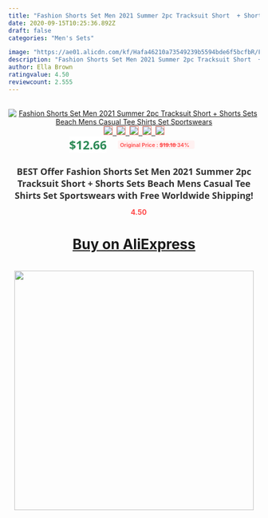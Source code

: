 ```yaml
---
title: "Fashion Shorts Set Men 2021 Summer 2pc Tracksuit Short  + Shorts Sets Beach Mens Casual Tee Shirts Set Sportswears"
date: 2020-09-15T10:25:36.892Z
draft: false
categories: "Men's Sets"

image: "https://ae01.alicdn.com/kf/Hafa46210a73549239b5594bde6f5bcfbR/Fashion-Shorts-Set-Men-2021-Summer-2pc-Tracksuit-Short-Shorts-Sets-Beach-Mens-Casual-Tee-Shirts.jpg"
description: "Fashion Shorts Set Men 2021 Summer 2pc Tracksuit Short  + Shorts Sets Beach Mens Casual Tee Shirts Set Sportswears"
author: Ella Brown
ratingvalue: 4.50
reviewcount: 2.555
---
```

<br>
<div style="text-align: center;">
<a href="https://s.click.aliexpress.com/e/_9f9GYN" target="_blank" rel="nofollow noopener noreferrer"><img alt="Fashion Shorts Set Men 2021 Summer 2pc Tracksuit Short  + Shorts Sets Beach Mens Casual Tee Shirts Set Sportswears" class="magnifier-image" src="https://ae01.alicdn.com/kf/Hafa46210a73549239b5594bde6f5bcfbR/Fashion-Shorts-Set-Men-2021-Summer-2pc-Tracksuit-Short-Shorts-Sets-Beach-Mens-Casual-Tee-Shirts.jpg_640x640.jpg">
<br>
<img style="border:1px solid salmon" src="https://ae01.alicdn.com/kf/Hafa46210a73549239b5594bde6f5bcfbR/Fashion-Shorts-Set-Men-2021-Summer-2pc-Tracksuit-Short-Shorts-Sets-Beach-Mens-Casual-Tee-Shirts.jpg_120x120.jpg">&nbsp;&nbsp;<img style="border:1px solid salmon" src="https://ae01.alicdn.com/kf/Hfaaa97b1e95642d299d0a840a30e03c0Q/Fashion-Shorts-Set-Men-2021-Summer-2pc-Tracksuit-Short-Shorts-Sets-Beach-Mens-Casual-Tee-Shirts.jpg_120x120.jpg">&nbsp;&nbsp;<img style="border:1px solid salmon" src="https://ae01.alicdn.com/kf/H56ad3f66760e41e48b13b186858fcfdca/Fashion-Shorts-Set-Men-2021-Summer-2pc-Tracksuit-Short-Shorts-Sets-Beach-Mens-Casual-Tee-Shirts.jpg_120x120.jpg">&nbsp;&nbsp;<img style="border:1px solid salmon" src="https://ae01.alicdn.com/kf/H00e2660d38d84424b76a20229109f290l/Fashion-Shorts-Set-Men-2021-Summer-2pc-Tracksuit-Short-Shorts-Sets-Beach-Mens-Casual-Tee-Shirts.jpg_120x120.jpg">&nbsp;&nbsp;<img style="border:1px solid salmon" src="https://ae01.alicdn.com/kf/H94cccd79a4794f7788c27fa6e7ba3f37y/Fashion-Shorts-Set-Men-2021-Summer-2pc-Tracksuit-Short-Shorts-Sets-Beach-Mens-Casual-Tee-Shirts.jpg_120x120.jpg"></a></div><br0>
<div style="text-align: center;"><span style="background-color: white; border: 0px; box-sizing: border-box; color: seagreen; display: inline-block; font-family: &quot;open sans&quot; , &quot;arial&quot; , &quot;helvetica&quot; , sans-serif , &quot;heiti&quot;; font-size: 24px; font-stretch: inherit; font-weight: 700; line-height: inherit; margin: 0px 10px 0px 0px; padding: 0px; vertical-align: middle;">$12.66 </span>
<span style="background: rgb(255 , 241 , 241); border-radius: 3px; border: 0px; box-sizing: border-box; color: #ff4747; display: inline-block; font-family: inherit; font-size: 12px; font-stretch: inherit; font-style: inherit; font-variant: inherit; font-weight: 600; line-height: inherit; margin: 0px; padding: 2px 5px; transform: scale(0.9); vertical-align: middle;">Original Price : <b style="text-decoration: line-through;">$19.18 </b> 34%&nbsp;&nbsp;</span></div>
<h1 style="color: #333333; display: inline-block; font-family: &quot;open sans&quot; , &quot;arial&quot; , &quot;helvetica&quot; , sans-serif , &quot;heiti&quot;; font-size: 18px; font-stretch: inherit; font-weight: 700; text-align: center;">BEST Offer Fashion Shorts Set Men 2021 Summer 2pc Tracksuit Short  + Shorts Sets Beach Mens Casual Tee Shirts Set Sportswears with Free Worldwide Shipping!</h1>
<div style="color: #ff4747; text-align: center;">
<img src="https://4.bp.blogspot.com/-M0ZcTcb-5uY/XleCXlxnR4I/AAAAAAAAAEc/OrjgMkXV1oMQFaCRZj5HQwOCBcu3w1FegCPcBGAYYCw/s1600/star.png" style="height: 15px;">&nbsp;<b>4.50</b></div>
<div class="button_cont" align="center"><a class="buynow_a" href="https://s.click.aliexpress.com/e/_9f9GYN" target="_blank" rel="nofollow noopener noreferrer"><H1>Buy on AliExpress</H1></a></div><br>
<div class="separator" style="clear: both; text-align: center;">
<img src="https://lh3.googleusercontent.com/-pTy5HemUv9M/XlePHvY0dAI/AAAAAAAAAE4/0nX5iRUoIWY8eMW9Dpxeirr157OZliDIgCLcBGAsYHQ/s1600/badge.gif" width="480">
</div>

